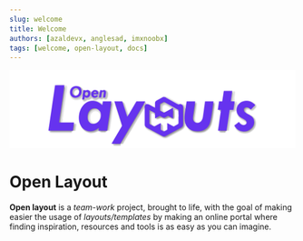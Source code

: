 ```yaml
---
slug: welcome
title: Welcome
authors: [azaldevx, anglesad, imxnoobx]
tags: [welcome, open-layout, docs]
---
```


![Open Layout](../../static/img/openlayout-social-card.png)

# Open Layout

**Open layout** is a *team-work* project, brought to life, with the goal of making easier the usage of *layouts/templates* by making an online portal where finding inspiration, resources and tools is as easy as you can imagine.